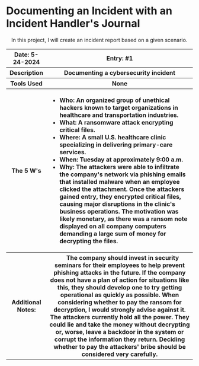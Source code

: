 <h1>Documenting an Incident with an Incident Handler's Journal</h1>
<p>&emsp;In this project, I will create an incident report based on a given scenario.</p>

<table align="center">
  <tr>
    <th>Date: 5-24-2024</th>
    <th>Entry: #1</th>
  </tr>
  <tr>
    <th>Description</th>
    <th>Documenting a cybersecurity incident</th>
  </tr>
  <tr>
    <th>Tools Used</th>
    <th>None</th>
  </tr>
  <tr>
    <th>The 5 W's</th>
    <th>
      <ul align=  "left">
        <li><b>W</b>ho: An organized group of unethical hackers known to target organizations in healthcare and transportation industries.</li>
        <li><b>W</b>hat: A ransomware attack encrypting critical files.</li>
        <li><b>W</b>here: A small U.S. healthcare clinic specializing in delivering primary-care services.</li>
        <li><b>W</b>hen: Tuesday at approximately 9:00 a.m.</li>
        <li><b>W</b>hy: The attackers were able to infiltrate the company's network via phishing emails that installed malware when an employee clicked the attachment. 
          Once the attackers gained entry, they encrypted critical files, causing major disruptions in the clinic's business operations. The motivation was likely monetary, 
          as there was a ransom note displayed on all company computers demanding a large sum of money for decrypting the files.</li>
      </ul>
    </th>
  </tr>
  <tr>
    <th>Additional Notes:</th>
    <th>
      &emsp;The company should invest in security seminars for their employees to help prevent phishing attacks in the future. If the company does not have a plan of 
      action for situations like this, they should develop one to try getting operational as quickly as possible. When considering whether to pay the ransom for decryption, 
      I would strongly advise against it. The attackers currently hold all the power. They could lie and take the money without decrypting or, worse, leave a backdoor in the
      system or corrupt the information they return. Deciding whether to pay the attackers' bribe should be considered very carefully.
    </th>
  </tr>
</table>
